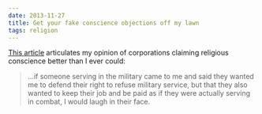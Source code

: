 ```yaml
---
date: 2013-11-27
title: Get your fake conscience objections off my lawn
tags: religion
---
```



[This article](https://flowerhorne.com/2013/11/26/get-your-fake-conscience-objections-off-my-lawn/) articulates my opinion of corporations claiming religious conscience better than I ever could:

> ...if someone serving in the military came to me and said they wanted me to defend their right to refuse military service, but that they also wanted to keep their job and be paid as if they were actually serving in combat, I would laugh in their face.
